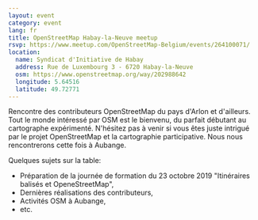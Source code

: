 ```yaml
---
layout: event
category: event
lang: fr
title: OpenStreetMap Habay-la-Neuve meetup
rsvp: https://www.meetup.com/OpenStreetMap-Belgium/events/264100071/
location:
  name: Syndicat d'Initiative de Habay
  address: Rue de Luxembourg 3 - 6720 Habay-la-Neuve
  osm: https://www.openstreetmap.org/way/202988642
  longitude: 5.64516
  latitude: 49.72771
---
```


Rencontre des contributeurs OpenStreetMap du pays d'Arlon et d'ailleurs. Tout le monde intéressé par OSM est le bienvenu, du parfait débutant au cartographe expérimenté. N'hésitez pas à venir si vous êtes juste intrigué par le projet OpenStreetMap et la cartographie participative. Nous nous rencontrerons cette fois à Aubange.

Quelques sujets sur la table:
* Préparation de la journée de formation du 23 octobre 2019 "Itinéraires balisés et OpeneStreetMap",
* Dernières réalisations des contributeurs,
* Activités OSM à Aubange,
* etc.
